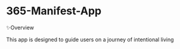 # 365-Manifest-App

✨Overview

This app is designed to guide users on a journey of intentional living
